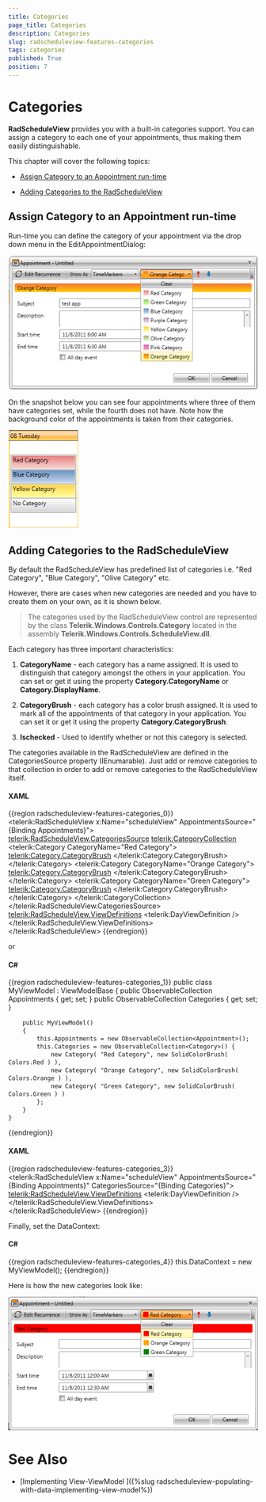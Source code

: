 ```yaml
---
title: Categories
page_title: Categories
description: Categories
slug: radscheduleview-features-categories
tags: categories
published: True
position: 7
---
```


# Categories

__RadScheduleView__ provides you with a built-in categories support. You can assign a category to each one of your appointments, thus making them easily distinguishable.	

This chapter will cover the following topics:

* [Assign Category to an Appointment run-time](#assign-category-to-an-appointment-run-time)

* [Adding Categories to the RadScheduleView](#adding-categories-to-the-radscheduleview)

## Assign Category to an Appointment run-time

Run-time you can define the category of your appointment via the drop down menu in the EditAppointmentDialog:

![radscheduleview categories 01](images/radscheduleview_categories_01.png)

On the snapshot below you can see four appointments where three of them have categories set, while the fourth does not have. Note how the background color of the appointments is taken from their categories.      	

![radscheduleview categories 02](images/radscheduleview_categories_02.png)

## Adding Categories to the RadScheduleView

By default the RadScheduleView has predefined list of categories i.e. "Red Category", "Blue Category", "Olive Category" etc.       	

However, there are cases when new categories are needed and you have to create them on your own, as it is shown below.      	

>The categories used by the RadScheduleView control are represented by the class __Telerik.Windows.Controls.Category__ located in the assembly __Telerik.Windows.Controls.ScheduleView.dll__.

Each category has three important characteristics:

1. __CategoryName__ - each category has a name assigned. It is used to distinguish that category amongst the others in your application. You can set or get it using the property __Category.CategoryName__ or __Category.DisplayName__.

1. __CategoryBrush__ - each category has a color brush assigned. It is used to mark all of the appointments of that category in your application. You can set it or get it using the property __Category.CategoryBrush__.

1. __Ischecked__ - Used to identify whether or not this category is selected.

The categories available in the RadScheduleView are defined in the CategoriesSource property (IEnumarable). Just add or remove categories to that collection in order to add or remove categories to the RadScheduleView itself.

#### __XAML__

{{region radscheduleview-features-categories_0}}
	<telerik:RadScheduleView x:Name="scheduleView" AppointmentsSource="{Binding Appointments}">								
		<telerik:RadScheduleView.CategoriesSource>
			<telerik:CategoryCollection>
				<telerik:Category CategoryName="Red Category">
					<telerik:Category.CategoryBrush>
						<SolidColorBrush Color="Red"></SolidColorBrush>
					</telerik:Category.CategoryBrush>
				</telerik:Category>
				<telerik:Category CategoryName="Orange Category">
					<telerik:Category.CategoryBrush>
						<SolidColorBrush Color="Orange"></SolidColorBrush>
					</telerik:Category.CategoryBrush>
				</telerik:Category>
				<telerik:Category CategoryName="Green Category">
					<telerik:Category.CategoryBrush>
						<SolidColorBrush Color="Green"></SolidColorBrush>
					</telerik:Category.CategoryBrush>
				</telerik:Category>
			</telerik:CategoryCollection>
		</telerik:RadScheduleView.CategoriesSource>
		<telerik:RadScheduleView.ViewDefinitions>
			<telerik:DayViewDefinition />
		</telerik:RadScheduleView.ViewDefinitions>		
	</telerik:RadScheduleView>
{{endregion}}

or

#### __C#__

{{region radscheduleview-features-categories_1}}
	public class MyViewModel : ViewModelBase
	{
		public ObservableCollection<Appointment> Appointments { get; set; }
		public ObservableCollection<Category> Categories { get; set; }
	
		public MyViewModel()
		{
			this.Appointments = new ObservableCollection<Appointment>();
			this.Categories = new ObservableCollection<Category>() {
				new Category( "Red Category", new SolidColorBrush( Colors.Red ) ),
				new Category( "Orange Category", new SolidColorBrush( Colors.Orange ) ),
				new Category( "Green Category", new SolidColorBrush( Colors.Green ) )
			};
		}
	}
{{endregion}}

#### __XAML__

{{region radscheduleview-features-categories_3}}
	<telerik:RadScheduleView x:Name="scheduleView" 
						AppointmentsSource="{Binding Appointments}"
						CategoriesSource="{Binding Categories}">		
				<telerik:RadScheduleView.ViewDefinitions>
			<telerik:DayViewDefinition />
		</telerik:RadScheduleView.ViewDefinitions>		
	</telerik:RadScheduleView>
{{endregion}}

Finally, set the DataContext:

#### __C#__

{{region radscheduleview-features-categories_4}}
	this.DataContext = new MyViewModel();
{{endregion}}

Here is how the new categories look like:

![radscheduleview categories 03](images/radscheduleview_categories_03.png)

# See Also

 * [Implementing View-ViewModel ]({%slug radscheduleview-populating-with-data-implementing-view-model%})
